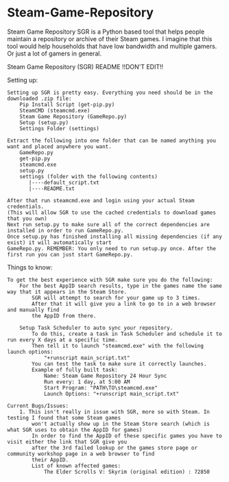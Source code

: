 # Steam-Game-Repository
Steam Game Repository SGR is a Python based tool that helps people maintain a repository or archive of their Steam games. I imagine that this tool would help households that have low bandwidth and multiple gamers. Or just a lot of gamers in general.


Steam Game Repository (SGR) README !!DON'T EDIT!!

Setting up:

	Setting up SGR is pretty easy. Everything you need should be in the downloaded .zip file:
		Pip Install Script (get-pip.py)
		SteamCMD (steamcmd.exe)
		Steam Game Repository (GameRepo.py)
		Setup (setup.py)
		Settings Folder (settings)
	
	Extract the following into one folder that can be named anything you want and placed anywhere you want.
		GameRepo.py
		get-pip.py
		steamcmd.exe
		setup.py
		settings (folder with the following contents)
		   |----default_script.txt
		   |----README.txt
	
	After that run steamcmd.exe and login using your actual Steam credentials.
	(This will allow SGR to use the cached credentials to download games that you own)
	Next run setup.py to make sure all of the correct dependencies are installed in order to run GameRepo.py.
	Once setup.py has finished installing all missing dependencies (if any exist) it will automatically start
	GameRepo.py. REMEMBER: You only need to run setup.py once. After the first run you can just start GameRepo.py.

Things to know:
	
	To get the best experience with SGR make sure you do the following:
		For the best AppID search results, type in the games name the same way that it appears in the Steam Store.
			SGR will attempt to search for your game up to 3 times.
			After that it will give you a link to go to in a web browser and manually find 
			the AppID from there.

		Setup Task Scheduler to auto sync your repository.
			To do this, create a task in Task Scheduler and schedule it to run every X days at a specific time.
			Then tell it to launch "steamcmd.exe" with the following launch options:
				"+runscript main_script.txt"
			You can test the task to make sure it correctly launches.
			Example of fully built task:
				Name: Steam Game Repository 24 Hour Sync
				Run every: 1 day, at 5:00 AM
				Start Program: "PATH\TO\steamcmd.exe"
				Launch Options: "+runscript main_script.txt"

	Current Bugs/Issues:
	    1. This isn't really in issue with SGR, more so with Steam. In testing I found that some Steam games
	        won't actually show up in the Steam Store search (which is what SGR uses to obtain the AppID for games)
	        In order to find the AppID of these specific games you have to visit either the link that SGR give you
	        after the 3rd failed lookup or the games store page or community workshop page in a web browser to find
	        their AppID.
	        List of known affected games:
	            The Elder Scrolls V: Skyrim (original edition) : 72850

